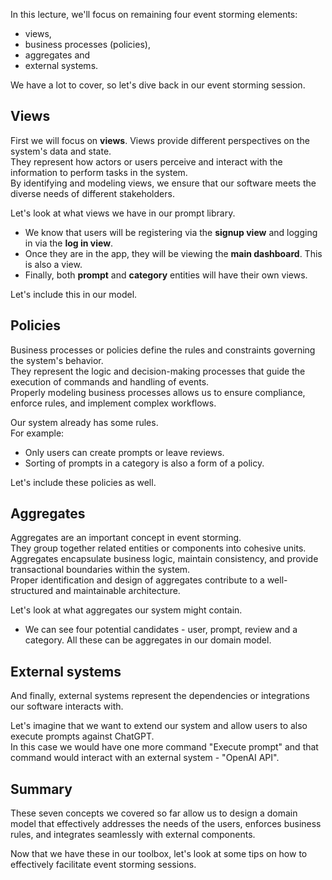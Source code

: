 In this lecture, we'll focus on remaining four event storming elements:

* views,
* business processes (policies),
* aggregates and
* external systems.

We have a lot to cover, so let's dive back in our event storming session.

## Views

First we will focus on **views**.
Views provide different perspectives on the system's data and state.  
They represent how actors or users perceive and interact with the information to perform tasks in the system.  
By identifying and modeling views, we ensure that our software meets the diverse needs of different
stakeholders.

Let's look at what views we have in our prompt library.

* We know that users will be registering via the **signup view** and logging in via the **log in view**.
* Once they are in the app, they will be viewing the **main dashboard**. This is also a view.
* Finally, both **prompt** and **category** entities will have their own views.

Let's include this in our model.

## Policies

Business processes or policies define the rules and constraints governing the system's behavior.  
They represent the logic and decision-making processes that guide the execution of commands and handling of
events.  
Properly modeling business processes allows us to ensure compliance, enforce rules, and implement complex
workflows.

Our system already has some rules.  
For example:

* Only users can create prompts or leave reviews.
* Sorting of prompts in a category is also a form of a policy.

Let's include these policies as well.

## Aggregates

Aggregates are an important concept in event storming.  
They group together related entities or components into cohesive units.  
Aggregates encapsulate business logic, maintain consistency, and provide transactional boundaries within
the system.  
Proper identification and design of aggregates contribute to a well-structured and maintainable architecture.

Let's look at what aggregates our system might contain.

* We can see four potential candidates - user, prompt, review and a category. All these can be aggregates
in our domain model.

## External systems

And finally, external systems represent the dependencies or integrations our software interacts with.  

Let's imagine that we want to extend our system and allow users to also execute prompts against ChatGPT.  
In this case we would have one more command "Execute prompt" and that command would interact with an
external system - "OpenAI API".

## Summary

These seven concepts we covered so far allow us to design a domain model that effectively addresses
the needs of the users, enforces business rules, and integrates seamlessly with external components.

Now that we have these in our toolbox, let's look at some tips on how to effectively facilitate event
storming sessions.
